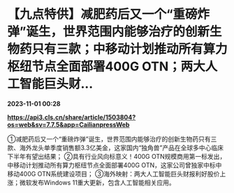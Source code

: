 # 【九点特供】减肥药后又一个“重磅炸弹”诞生，世界范围内能够治疗的创新生物药只有三款；中移动计划推动所有算力枢纽节点全面部署400G OTN；两大人工智能巨头财...

**2023-11-01 00:28**

**https://api3.cls.cn/share/article/1503804?os=web&sv=7.7.5&app=CailianpressWeb**

①减肥药后又一个“重磅炸弹”诞生，世界范围内能够治疗的创新生物药只有三款、海外龙头单季度销售额3.3亿美金，这家国内“独角兽”产品在全球多中心临床下半年有望出结果； ②具有行业风向标意义！400G OTN规模商用第一标发出，中移动计划推动所有算力枢纽节点全面部署400G OTN，这家公司曾独家中标中移动400G OTN系统建设项目； ③海外映射：两大人工智能巨头财报利好股价上涨；微软发布Windows 11重大更新，包含人工智能相关应用。
